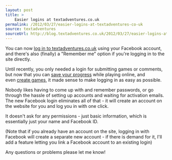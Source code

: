 ```yaml
---
layout: post
title: >
    Easier logins at textadventures.co.uk
permalink: /2012/03/27/easier-logins-at-textadventures-co-uk
source: textadventures
sourceUrl: http://blog.textadventures.co.uk/2012/03/27/easier-logins-at-textadventures-co-uk/
---
```

You can now <a title="Log in" href="http://www.textadventures.co.uk/log-in/">log in to textadventures.co.uk</a> using your Facebook account, and there's also (finally) a "Remember me" option if you're logging in to the site directly.

Until recently, you only needed a login for submitting games or comments, but now that you can <a title="“Play Online” now supports saving" href="http://www.textadventures.co.uk/blog/2011/12/02/play-online-now-supports-saving/">save your progress</a> while playing online, and even <a title="Quest on the web – public beta preview" href="http://www.textadventures.co.uk/blog/2012/03/14/quest-on-the-web-public-beta-preview/">create games</a>, it made sense to make logging in as easy as possible.

Nobody likes having to come up with and remember passwords, or go through the hassle of setting up accounts and waiting for activation emails. The new Facebook login eliminates all of that - it will create an account on the website for you and log you in with one click.

It doesn't ask for any permissions - just basic information, which is essentially just your name and Facebook ID.

(Note that if you already have an account on the site, logging in with Facebook will create a separate new account - if there is demand for it, I'll add a feature letting you link a Facebook account to an existing login)

Any questions or problems please let me know!